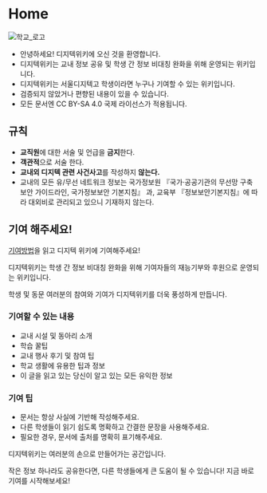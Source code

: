 # Home

![학교_로고](assets/image/logo.png)

- 안녕하세요! 디지텍위키에 오신 것을 환영합니다.
- 디지텍위키는 교내 정보 공유 및 학생 간 정보 비대칭 완화을 위해 운영되는 위키입니다.
- 디지텍위키는 서울디지텍고 학생이라면 누구나 기여할 수 있는 위키입니다.
- 검증되지 않았거나 편향된 내용이 있을 수 있습니다.
- 모든 문서엔 CC BY-SA 4.0 국제 라이선스가 적용됩니다.

## 규칙

- **교직원**에 대한 서술 및 언급을 **금지**한다.
- **객관적**으로 서술 한다.
- **교내외 디지텍 관련 사건사고**를 작성하지 **않는다.**
- 교내의 모든 유/무선 네트워크 정보는 국가정보원 『국가·공공기관의 무선망 구축 보안 가이드라인, 국가정보보안 기본지침』 과,
  교육부 『정보보안기본지침』에 따라 대외비로 관리되고 있으니 기재하지 않는다.

## 기여 해주세요!
[기여방법](/docs/기여방법/)을 읽고 디지텍 위키에 기여해주세요!

디지텍위키는 학생 간 정보 비대칭 완화을 위해 기여자들의 재능기부와 후원으로 운영되는 위키입니다.

학생 및 동문 여러분의 참여와 기여가 디지텍위키를 더욱 풍성하게 만듭니다.

### 기여할 수 있는 내용
- 교내 시설 및 동아리 소개
- 학습 꿀팁
- 교내 행사 후기 및 참여 팁
- 학교 생활에 유용한 팁과 정보
- 이 글을 읽고 있는 당신이 알고 있는 모든 유익한 정보


### 기여 팁
- 문서는 항상 사실에 기반해 작성해주세요.
- 다른 학생들이 읽기 쉽도록 명확하고 간결한 문장을 사용해주세요.
- 필요한 경우, 문서에 출처를 명확히 표기해주세요.

디지텍위키는 여러분의 손으로 만들어가는 공간입니다.

작은 정보 하나라도 공유한다면, 다른 학생들에게 큰 도움이 될 수 있습니다!
지금 바로 기여를 시작해보세요!
